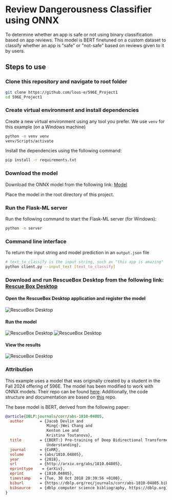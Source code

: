 # Review Dangerousness Classifier using ONNX

To determine whether an app is safe or not using binary classification based on app reviews. This model is BERT finetuned on a custom dataset to classify whether an app is "safe" or "not-safe" based on reviews given to it by users.

## Steps to use
### Clone this repository and navigate to root folder

```bash
git clone https://github.com/lous-e/596E_Project1
cd 596E_Project1
```


### Create virtual environment and install dependencies
Create a new virtual environment using any tool you prefer. We use `venv` for this example (on a Windows machine)

```bash
python -m venv venv
venv/Scripts/activate
```

Install the dependencies using the following command:

```bash
pip install -r requirements.txt
```

### Download the model
Download the ONNX model from the following link: [Model](https://drive.google.com/file/d/154S15EOJRLfaDYIo_xPGt_HQbXgD36A8/view?usp=sharing)

Place the model in the root directory of this project.

### Run the Flask-ML server

Run the following command to start the Flask-ML server (for Windows):

```bash
python -m server
```

### Command line interface
To return the input string and model prediction in an `output.json` file
```bash
# text_to_classify is the input string, such as "this app is amazing"
python client.py --input_text [text_to_classify]
```
<!-- The command line interface can be used to test the model. Run the following command to test the model:

```bash
# image_dir is the directory containing the images
python deepfake_cli.py --input_dir path/to/image_dir --output_dir path/to/output_dir
``` -->

### Download and run RescueBox Desktop from the following link: [Rescue Box Desktop](https://github.com/UMass-Rescue/RescueBox-Desktop/releases)

#### Open the RescueBox Desktop application and register the model
![RescueBox Desktop](images/register_model.png)

#### Run the model
![RescueBox Desktop](images/run_model.png)
![RescueBox Desktop](images/select_inputs.png)

#### View the results
![RescueBox Desktop](images/view_results.png)

### Attribution
This example uses a model that was originally created by a student in the Fall 2024 offering of 596E. The model has been modified to work with ONNX models. Their repo can be found [here](https://github.com/DeepikaDG2310/ML596E). Additionally, the code structure and documentation are based on [this](https://github.com/UMass-Rescue/deepfake-image-onnx) repo.

The base model is BERT, derived from the following paper:

```bibtex
@article{DBLP:journals/corr/abs-1810-04805,
  author       = {Jacob Devlin and
                  Ming{-}Wei Chang and
                  Kenton Lee and
                  Kristina Toutanova},
  title        = {{BERT:} Pre-training of Deep Bidirectional Transformers for Language
                  Understanding},
  journal      = {CoRR},
  volume       = {abs/1810.04805},
  year         = {2018},
  url          = {http://arxiv.org/abs/1810.04805},
  eprinttype    = {arXiv},
  eprint       = {1810.04805},
  timestamp    = {Tue, 30 Oct 2018 20:39:56 +0100},
  biburl       = {https://dblp.org/rec/journals/corr/abs-1810-04805.bib},
  bibsource    = {dblp computer science bibliography, https://dblp.org}
}
